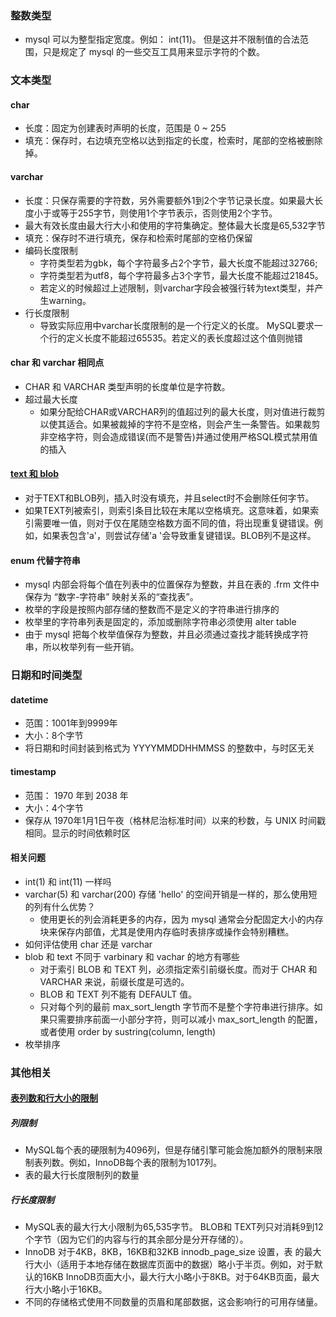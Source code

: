 ### 整数类型
- mysql 可以为整型指定宽度。例如： int(11)。 但是这并不限制值的合法范围，只是规定了 mysql 的一些交互工具用来显示字符的个数。

### 文本类型

#### char
- 长度：固定为创建表时声明的长度，范围是 0 ~ 255
- 填充：保存时，右边填充空格以达到指定的长度，检索时，尾部的空格被删除掉。

#### varchar
- 长度：只保存需要的字符数，另外需要额外1到2个字节记录长度。如果最大长度小于或等于255字节，则使用1个字节表示，否则使用2个字节。
- 最大有效长度由最大行大小和使用的字符集确定。整体最大长度是65,532字节
- 填充：保存时不进行填充，保存和检索时尾部的空格仍保留
- 编码长度限制
    - 字符类型若为gbk，每个字符最多占2个字节，最大长度不能超过32766;
    - 字符类型若为utf8，每个字符最多占3个字节，最大长度不能超过21845。
    - 若定义的时候超过上述限制，则varchar字段会被强行转为text类型，并产生warning。
- 行长度限制
    - 导致实际应用中varchar长度限制的是一个行定义的长度。 MySQL要求一个行的定义长度不能超过65535。若定义的表长度超过这个值则抛错

#### char 和 varchar 相同点
- CHAR 和 VARCHAR 类型声明的长度单位是字符数。
- 超过最大长度
    - 如果分配给CHAR或VARCHAR列的值超过列的最大长度，则对值进行裁剪以使其适合。如果被裁掉的字符不是空格，则会产生一条警告。如果裁剪非空格字符，则会造成错误(而不是警告)并通过使用严格SQL模式禁用值的插入

#### [text 和 blob](https://dev.mysql.com/doc/refman/8.0/en/blob.html)
- 对于TEXT和BLOB列，插入时没有填充，并且select时不会删除任何字节。
- 如果TEXT列被索引，则索引条目比较在末尾以空格填充。这意味着，如果索引需要唯一值，则对于仅在尾随空格数方面不同的值，将出现重复键错误。例如，如果表包含'a'，则尝试存储'a '会导致重复键错误。BLOB列不是这样。

#### enum 代替字符串
- mysql 内部会将每个值在列表中的位置保存为整数，并且在表的 .frm 文件中保存为 “数字-字符串” 映射关系的“查找表”。
- 枚举的字段是按照内部存储的整数而不是定义的字符串进行排序的
- 枚举里的字符串列表是固定的，添加或删除字符串必须使用 alter table
- 由于 mysql 把每个枚举值保存为整数，并且必须通过查找才能转换成字符串，所以枚举列有一些开销。

### 日期和时间类型
#### datetime
- 范围：1001年到9999年
- 大小：8个字节
- 将日期和时间封装到格式为 YYYYMMDDHHMMSS 的整数中，与时区无关

#### timestamp
- 范围： 1970 年到 2038 年
- 大小：4个字节
- 保存从 1970年1月1日午夜（格林尼治标准时间）以来的秒数，与 UNIX 时间戳相同。显示的时间依赖时区

#### 相关问题
- int(1) 和 int(11) 一样吗
- varchar(5) 和 varchar(200) 存储 'hello' 的空间开销是一样的，那么使用短的列有什么优势？
    - 使用更长的列会消耗更多的内存，因为 mysql 通常会分配固定大小的内存块来保存内部值，尤其是使用内存临时表排序或操作会特别糟糕。
- 如何评估使用 char 还是 varchar
- blob 和 text 不同于 varbinary 和 vachar 的地方有哪些
    - 对于索引 BLOB 和 TEXT 列，必须指定索引前缀长度。而对于 CHAR 和  VARCHAR 来说，前缀长度是可选的。
    - BLOB 和 TEXT 列不能有 DEFAULT 值。
    - 只对每个列的最前 max_sort_length 字节而不是整个字符串进行排序。如果只需要排序前面一小部分字符，则可以减小 max_sort_length 的配置，或者使用 order by sustring(column, length)
- 枚举排序

### 其他相关
#### [表列数和行大小的限制](https://dev.mysql.com/doc/refman/8.0/en/column-count-limit.html)

##### 列限制
- MySQL每个表的硬限制为4096列，但是存储引擎可能会施加额外的限制来限制表列数。例如，InnoDB每个表的限制为1017列。
- 表的最大行长度限制列的数量

##### 行长度限制
- MySQL表的最大行大小限制为65,535字节。 BLOB和 TEXT列只对消耗9到12个字节（因为它们的内容与行的其余部分是分开存储的）。
- InnoDB 对于4KB，8KB，16KB和32KB innodb_page_size 设置，表 的最大行大小（适用于本地存储在数据库页面中的数据）略小于半页。例如，对于默认的16KB InnoDB页面大小，最大行大小略小于8KB。对于64KB页面，最大行大小略小于16KB。
- 不同的存储格式使用不同数量的页眉和尾部数据，这会影响行的可用存储量。
